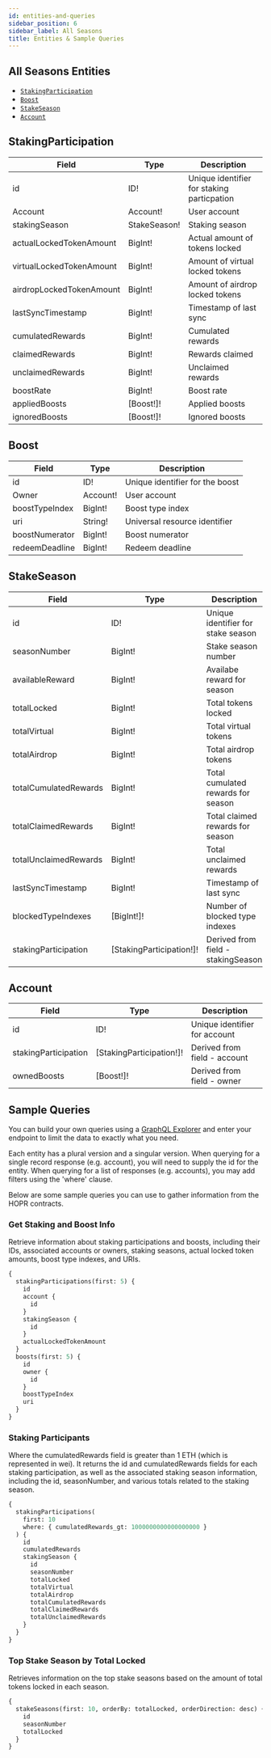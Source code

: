 ```yaml
---
id: entities-and-queries
sidebar_position: 6
sidebar_label: All Seasons
title: Entities & Sample Queries
---
```


## All Seasons Entities

- [`StakingParticipation`](#stakingparticipation)
- [`Boost`](#boost)
- [`StakeSeason`](#stakeseason)
- [`Account`](#account)

## StakingParticipation

| Field                    | Type         | Description                                |
| ------------------------ | ------------ | ------------------------------------------ |
| id                       | ID!          | Unique identifier for staking particpation |
| Account                  | Account!     | User account                               |
| stakingSeason            | StakeSeason! | Staking season                             |
| actualLockedTokenAmount  | BigInt!      | Actual amount of tokens locked             |
| virtualLockedTokenAmount | BigInt!      | Amount of virtual locked tokens            |
| airdropLockedTokenAmount | BigInt!      | Amount of airdrop locked tokens            |
| lastSyncTimestamp        | BigInt!      | Timestamp of last sync                     |
| cumulatedRewards         | BigInt!      | Cumulated rewards                          |
| claimedRewards           | BigInt!      | Rewards claimed                            |
| unclaimedRewards         | BigInt!      | Unclaimed rewards                          |
| boostRate                | BigInt!      | Boost rate                                 |
| appliedBoosts            | [Boost!]!    | Applied boosts                             |
| ignoredBoosts            | [Boost!]!    | Ignored boosts                             |

## Boost

| Field          | Type     | Description                     |
| -------------- | -------- | ------------------------------- |
| id             | ID!      | Unique identifier for the boost |
| Owner          | Account! | User account                    |
| boostTypeIndex | BigInt!  | Boost type index                |
| uri            | String!  | Universal resource identifier   |
| boostNumerator | BigInt!  | Boost numerator                 |
| redeemDeadline | BigInt!  | Redeem deadline                 |

## StakeSeason

| Field                 | Type                     | Description                        |
| --------------------- | ------------------------ | ---------------------------------- |
| id                    | ID!                      | Unique identifier for stake season |
| seasonNumber          | BigInt!                  | Stake season number                |
| availableReward       | BigInt!                  | Availabe reward for season         |
| totalLocked           | BigInt!                  | Total tokens locked                |
| totalVirtual          | BigInt!                  | Total virtual tokens               |
| totalAirdrop          | BigInt!                  | Total airdrop tokens               |
| totalCumulatedRewards | BigInt!                  | Total cumulated rewards for season |
| totalClaimedRewards   | BigInt!                  | Total claimed rewards for season   |
| totalUnclaimedRewards | BigInt!                  | Total unclaimed rewards            |
| lastSyncTimestamp     | BigInt!                  | Timestamp of last sync             |
| blockedTypeIndexes    | [BigInt!]!               | Number of blocked type indexes     |
| stakingParticipation  | [StakingParticipation!]! | Derived from field - stakingSeason |

## Account

| Field                | Type                     | Description                   |
| -------------------- | ------------------------ | ----------------------------- |
| id                   | ID!                      | Unique identifier for account |
| stakingParticipation | [StakingParticipation!]! | Derived from field - account  |
| ownedBoosts          | [Boost!]!                | Derived from field - owner    |

## Sample Queries

You can build your own queries using a [GraphQL Explorer](https://graphiql-online.com/graphiql) and enter your endpoint to limit the data to exactly what you need.

Each entity has a plural version and a singular version. When querying for a single record response (e.g. account), you will need to supply the id for the entity. When querying for a list of responses (e.g. accounts), you may add filters using the 'where' clause.

Below are some sample queries you can use to gather information from the HOPR contracts.

### Get Staking and Boost Info

Retrieve information about staking participations and boosts, including their IDs, associated accounts or owners, staking seasons, actual locked token amounts, boost type indexes, and URIs.

```graphql
{
  stakingParticipations(first: 5) {
    id
    account {
      id
    }
    stakingSeason {
      id
    }
    actualLockedTokenAmount
  }
  boosts(first: 5) {
    id
    owner {
      id
    }
    boostTypeIndex
    uri
  }
}
```

### Staking Participants

Where the cumulatedRewards field is greater than 1 ETH (which is represented in wei). It returns the id and cumulatedRewards fields for each staking participation, as well as the associated staking season information, including the id, seasonNumber, and various totals related to the staking season.

```graphql
{
  stakingParticipations(
    first: 10
    where: { cumulatedRewards_gt: 1000000000000000000 }
  ) {
    id
    cumulatedRewards
    stakingSeason {
      id
      seasonNumber
      totalLocked
      totalVirtual
      totalAirdrop
      totalCumulatedRewards
      totalClaimedRewards
      totalUnclaimedRewards
    }
  }
}
```

### Top Stake Season by Total Locked

Retrieves information on the top stake seasons based on the amount of total tokens locked in each season.

```graphql
{
  stakeSeasons(first: 10, orderBy: totalLocked, orderDirection: desc) {
    id
    seasonNumber
    totalLocked
  }
}
```
